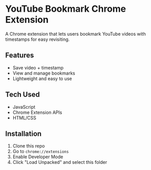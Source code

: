 # YouTube Bookmark Chrome Extension

A Chrome extension that lets users bookmark YouTube videos with timestamps for easy revisiting.

## Features
- Save video + timestamp
- View and manage bookmarks
- Lightweight and easy to use

## Tech Used
- JavaScript
- Chrome Extension APIs
- HTML/CSS

## Installation
1. Clone this repo
2. Go to `chrome://extensions`
3. Enable Developer Mode
4. Click "Load Unpacked" and select this folder

